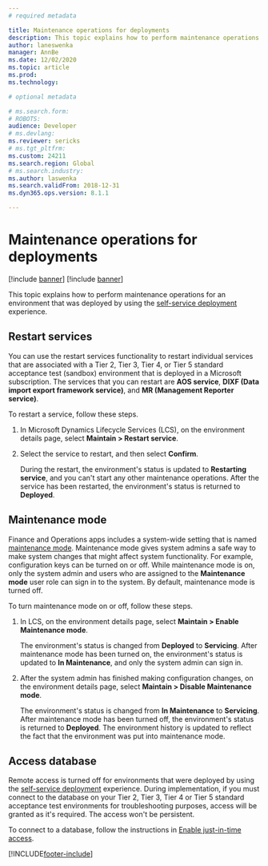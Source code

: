 ```yaml
---
# required metadata

title: Maintenance operations for deployments
description: This topic explains how to perform maintenance operations for an environment that was deployed by using the self-service deployment experience.
author: laneswenka
manager: AnnBe
ms.date: 12/02/2020
ms.topic: article
ms.prod: 
ms.technology: 

# optional metadata

# ms.search.form: 
# ROBOTS: 
audience: Developer
# ms.devlang: 
ms.reviewer: sericks
# ms.tgt_pltfrm: 
ms.custom: 24211
ms.search.region: Global
# ms.search.industry: 
ms.author: laswenka
ms.search.validFrom: 2018-12-31
ms.dyn365.ops.version: 8.1.1

---
```


# Maintenance operations for deployments

[!include [banner](../includes/banner.md)]
[!include [banner](../includes/limited-availability.md)]

This topic explains how to perform maintenance operations for an environment that was deployed by using the [self-service deployment](infrastructure-stack.md) experience.

## Restart services

You can use the restart services functionality to restart individual services that are associated with a Tier 2, Tier 3, Tier 4, or Tier 5 standard acceptance test (sandbox) environment that is deployed in a Microsoft subscription. The services that you can restart are **AOS service**, **DIXF (Data import export framework service)**, and **MR (Management Reporter service)**.

To restart a service, follow these steps.

1. In Microsoft Dynamics Lifecycle Services (LCS), on the environment details page, select **Maintain \> Restart service**.
2. Select the service to restart, and then select **Confirm**.

    During the restart, the environment's status is updated to **Restarting service**, and you can't start any other maintenance operations. After the service has been restarted, the environment's status is returned to **Deployed**.

## Maintenance mode

Finance and Operations apps includes a system-wide setting that is named [maintenance mode](../sysadmin/maintenance-mode.md). Maintenance mode gives system admins a safe way to make system changes that might affect system functionality. For example, configuration keys can be turned on or off. While maintenance mode is on, only the system admin and users who are assigned to the **Maintenance mode** user role can sign in to the system. By default, maintenance mode is turned off.

To turn maintenance mode on or off, follow these steps.

1. In LCS, on the environment details page, select **Maintain \> Enable Maintenance mode**.

    The environment's status is changed from **Deployed** to **Servicing**. After maintenance mode has been turned on, the environment's status is updated to **In Maintenance**, and only the system admin can sign in.

2. After the system admin has finished making configuration changes, on the environment details page, select **Maintain \> Disable Maintenance mode**.

    The environment's status is changed from **In Maintenance** to **Servicing**. After maintenance mode has been turned off, the environment's status is returned to **Deployed**. The environment history is updated to reflect the fact that the environment was put into maintenance mode.

## Access database

Remote access is turned off for environments that were deployed by using the [self-service deployment](infrastructure-stack.md) experience. During implementation, if you must connect to the database on your Tier 2, Tier 3, Tier 4 or Tier 5 standard acceptance test environments for troubleshooting purposes, access will be granted as it's required. The access won't be persistent.

To connect to a database, follow the instructions in [Enable just-in-time access](../database/database-just-in-time-jit-access.md).


[!INCLUDE[footer-include](../../../includes/footer-banner.md)]